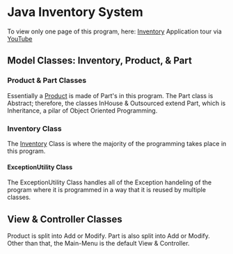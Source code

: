 # Java Inventory System

To view only one page of this program, here: [Inventory](https://github.com/markwartman1/inventorySystem/blob/master/src/model/Inventory.java)
Application tour via [YouTube](https://youtu.be/BfDBhmaJHQ0)

## Model Classes: Inventory, Product, & Part

### Product & Part Classes

Essentially a [Product](https://github.com/markwartman1/inventorySystem/blob/master/src/model/Product.java) is made of Part's in this program.  The Part class is Abstract; therefore, the classes InHouse & Outsourced extend Part, which is Inheritance, a pilar of Object Oriented Programming.

### Inventory Class

The [Inventory](https://github.com/markwartman1/inventorySystem/blob/master/src/model/Inventory.java) Class is where the majority of the programming takes place in this program.

#### ExceptionUtility Class

The ExceptionUtility Class handles all of the Exception handeling of the program where it is programmed in a way that it is reused by multiple classes.

## View & Controller Classes

Product is split into Add or Modify.  Part is also split into Add or Modify.  Other than that, the Main-Menu is the default View & Controller.

